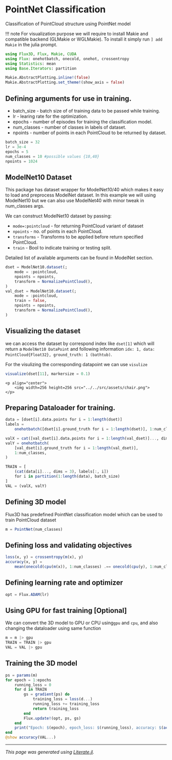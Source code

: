 # PointNet Classification
Classification of PointCloud structure using PointNet model

!!! note
    For visualization purpose we will require to install Makie and
    compatible backend (GLMakie or WGLMakie). To install it simply run
    `] add Makie` in the julia prompt.

```julia
using Flux3D, Flux, Makie, CUDA
using Flux: onehotbatch, onecold, onehot, crossentropy
using Statistics: mean
using Base.Iterators: partition

Makie.AbstractPlotting.inline!(false)
Makie.AbstractPlotting.set_theme!(show_axis = false)
```

## Defining arguments for use in training.
* batch_size - batch size of of training data to be passed while training.
* lr - learing rate for the optimization.
* epochs - number of episodes for training the classification model.
* num_classes - number of classes in labels of dataset.
* npoints - number of points in each PointCloud to be returned by dataset.

```julia
batch_size = 32
lr = 3e-4
epochs = 5
num_classes = 10 #possible values {10,40}
npoints = 1024
```

## ModelNet10 Dataset
This package has dataset wrapper for ModelNet10/40 which makes it easy to load
and preprocess ModelNet dataset. In this example we will using ModelNet10
but we can also use ModelNet40 with minor tweak in num_classes args.

We can construct ModelNet10 dataset by passing:
* `mode=:pointcloud` - for returning PointCloud variant of dataset
* `npoints` - no. of points in each PointCloud.
* `transforms`  - Transforms to be applied before return specified PointCloud.
* `train`   - Bool to indicate training or testing split.

Detailed list of available arguments can be found in ModelNet section.

```julia
dset = ModelNet10.dataset(;
    mode = :pointcloud,
    npoints = npoints,
    transform = NormalizePointCloud(),
)
val_dset = ModelNet10.dataset(;
    mode = :pointcloud,
    train = false,
    npoints = npoints,
    transform = NormalizePointCloud(),
)
```

## Visualizing the dataset
we can access the dataset by correspond index like `dset[1]` which will return
a `ModelNet10 DataPoint` and following information
`idx: 1, data: PointCloud{Float32}, ground_truth: 1 (bathtub)`.

For the visulizing the corresponding datapoint we can use `visulize`

```julia
visualize(dset[11], markersize = 0.1)
```

```@raw html
<p align="center">
    <img width=256 height=256 src="../../src/assets/chair.png">
</p>
```

## Preparing Dataloader for training.

```julia
data = [dset[i].data.points for i = 1:length(dset)]
labels =
    onehotbatch([dset[i].ground_truth for i = 1:length(dset)], 1:num_classes)

valX = cat([val_dset[i].data.points for i = 1:length(val_dset)]..., dims = 3)
valY = onehotbatch(
    [val_dset[i].ground_truth for i = 1:length(val_dset)],
    1:num_classes,
)

TRAIN = [
    (cat(data[i]..., dims = 3), labels[:, i])
    for i in partition(1:length(data), batch_size)
]
VAL = (valX, valY)
```

## Defining 3D model
Flux3D has predefined PointNet classification model which can be used to train
PointCloud dataset

```julia
m = PointNet(num_classes)
```

## Defining loss and validating objectives

```julia
loss(x, y) = crossentropy(m(x), y)
accuracy(x, y) =
    mean(onecold(cpu(m(x)), 1:num_classes) .== onecold(cpu(y), 1:num_classes))
```

## Defining learning rate and optimizer

```julia
opt = Flux.ADAM(lr)
```

## Using GPU for fast training [**Optional**]
We can convert the 3D model to GPU or CPU using`gpu` and `cpu`,
and also changing the dataloader using same function

```julia
m = m |> gpu
TRAIN = TRAIN |> gpu
VAL = VAL |> gpu
```

## Training the 3D model

```julia
ps = params(m)
for epoch = 1:epochs
    running_loss = 0
    for d in TRAIN
        gs = gradient(ps) do
            training_loss = loss(d...)
            running_loss += training_loss
            return training_loss
        end
        Flux.update!(opt, ps, gs)
    end
    print("Epoch: $(epoch), epoch_loss: $(running_loss), accuracy: $(accuracy(VAL...))\n")
end
@show accuracy(VAL...)
```

---

*This page was generated using [Literate.jl](https://github.com/fredrikekre/Literate.jl).*

